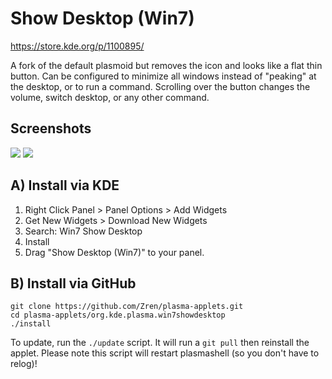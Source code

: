 # Show Desktop (Win7)

https://store.kde.org/p/1100895/

A fork of the default plasmoid but removes the icon and looks like a flat thin button. Can be configured to minimize all windows instead of "peaking" at the desktop, or to run a command. Scrolling over the button changes the volume, switch desktop, or any other command.

## Screenshots

![](https://i.imgur.com/FDuCOiZ.png)
![](https://i.imgur.com/QgdTsJD.png)


## A) Install via KDE

1. Right Click Panel > Panel Options > Add Widgets
2. Get New Widgets > Download New Widgets
3. Search: Win7 Show Desktop
5. Install
6. Drag "Show Desktop (Win7)" to your panel.

## B) Install via GitHub

```
git clone https://github.com/Zren/plasma-applets.git
cd plasma-applets/org.kde.plasma.win7showdesktop
./install
```

To update, run the `./update` script. It will run a `git pull` then reinstall the applet. Please note this script will restart plasmashell (so you don't have to relog)!
